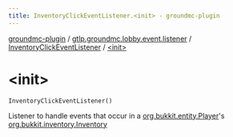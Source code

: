 ```yaml
---
title: InventoryClickEventListener.<init> - groundmc-plugin
---
```


[groundmc-plugin](../../index.html) / [gtlp.groundmc.lobby.event.listener](../index.html) / [InventoryClickEventListener](index.html) / [&lt;init&gt;](.)

# &lt;init&gt;

`InventoryClickEventListener()`

Listener to handle events that occur in a [org.bukkit.entity.Player](https://hub.spigotmc.org/javadocs/spigot/org/bukkit/entity/Player.html)'s [org.bukkit.inventory.Inventory](https://hub.spigotmc.org/javadocs/spigot/org/bukkit/inventory/Inventory.html)

